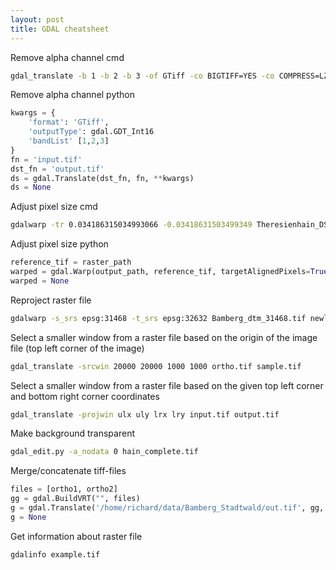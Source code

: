 ```yaml
---
layout: post
title: GDAL cheatsheet
---
```


Remove alpha channel cmd
```bash
gdal_translate -b 1 -b 2 -b 3 -of GTiff -co BIGTIFF=YES -co COMPRESS=LZW input.tif output.tif
```
Remove alpha channel python
```python
kwargs = {
    'format': 'GTiff',
    'outputType': gdal.GDT_Int16
    'bandList' [1,2,3]
}
fn = 'input.tif'
dst_fn = 'output.tif'
ds = gdal.Translate(dst_fn, fn, **kwargs)
ds = None
```

Adjust pixel size cmd
```bash
gdalwarp -tr 0.034186315034993066 -0.03418631503499349 Theresienhain_DSM_Juli_2022_ds_dtm.tif Theresienhain_DTM_Juli_2022.tif
```

Adjust pixel size python
```python
reference_tif = raster_path
warped = gdal.Warp(output_path, reference_tif, targetAlignedPixels=True, xRes=0.1, yRes=-0.1)
warped = None
```

Reproject raster file
```zsh
gdalwarp -s_srs epsg:31468 -t_srs epsg:32632 Bamberg_dtm_31468.tif newly.tif
```

Select a smaller window from a raster file based on the origin of the image file (top left corner of the image)
```bash
gdal_translate -srcwin 20000 20000 1000 1000 ortho.tif sample.tif 
```

Select a smaller window from a raster file based on the given top left corner and bottom right corner coordinates
```bash
gdal_translate -projwin ulx uly lrx lry input.tif output.tif
```

Make background transparent
```bash
gdal_edit.py -a_nodata 0 hain_complete.tif
```

Merge/concatenate tiff-files
```python
files = [ortho1, ortho2]
gg = gdal.BuildVRT("", files)
g = gdal.Translate('/home/richard/data/Bamberg_Stadtwald/out.tif', gg, format="GTiff", options=['COMPRESS=LZW'])
g = None
```

Get information about raster file
```bash
gdalinfo example.tif
```